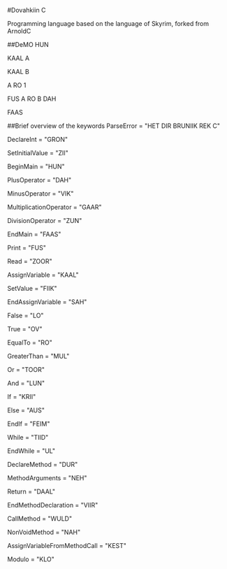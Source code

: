 #Dovahkiin C

Programming language based on the language of Skyrim, forked from ArnoldC

##DeMO
HUN

KAAL A

KAAL B

A RO 1

FUS A RO B DAH

FAAS



##Brief overview of the keywords
ParseError = "HET DIR BRUNIIK REK C"

DeclareInt = "GRON"

SetInitialValue = "ZII"

BeginMain = "HUN"

PlusOperator = "DAH"

MinusOperator = "VIK"

MultiplicationOperator = "GAAR"

DivisionOperator = "ZUN"

EndMain = "FAAS"

Print = "FUS"

Read = "ZOOR"

AssignVariable = "KAAL"

SetValue = "FIIK"

EndAssignVariable = "SAH"

False = "LO"

True = "OV"

EqualTo = "RO"

GreaterThan = "MUL"

Or = "TOOR"

And = "LUN"

If = "KRII"

Else = "AUS"

EndIf = "FEIM"

While = "TIID"

EndWhile = "UL"

DeclareMethod = "DUR"

MethodArguments = "NEH"

Return = "DAAL"

EndMethodDeclaration = "VIIR"

CallMethod = "WULD"

NonVoidMethod = "NAH"

AssignVariableFromMethodCall = "KEST"

Modulo = "KLO"
